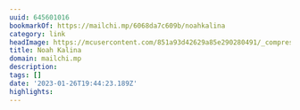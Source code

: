 ```yaml
---
uuid: 645601016
bookmarkOf: https://mailchi.mp/6068da7c609b/noahkalina
category: link
headImage: https://mcusercontent.com/851a93d42629a85e290280491/_compresseds/da708917-6ea8-210f-281a-eaad05153b2f.jpg
title: Noah Kalina
domain: mailchi.mp
description: 
tags: []
date: '2023-01-26T19:44:23.189Z'
highlights: 
---
```



